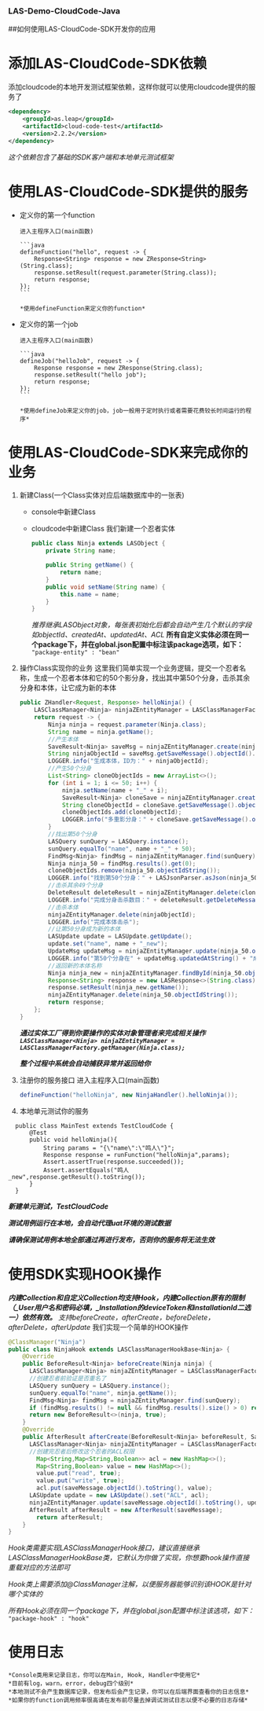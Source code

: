### LAS-Demo-CloudCode-Java

##如何使用LAS-CloudCode-SDK开发你的应用

# 添加LAS-CloudCode-SDK依赖

添加cloudcode的本地开发测试框架依赖，这样你就可以使用cloudcode提供的服务了

```xml
<dependency>
    <groupId>as.leap</groupId>
    <artifactId>cloud-code-test</artifactId>
    <version>2.2.2</version>
</dependency>
```

*这个依赖包含了基础的SDK客户端和本地单元测试框架*
    
# 使用LAS-CloudCode-SDK提供的服务

- 定义你的第一个function

      进入主程序入口(main函数)
      
      ```java
      defineFunction("hello", request -> {
          Response<String> response = new ZResponse<String>(String.class);
          response.setResult(request.parameter(String.class));
          return response;
      });
      ```
         
      *使用defineFunction来定义你的function*
  
- 定义你的第一个job

      进入主程序入口(main函数)
      
      ```java
      defineJob("helloJob", request -> {
          Response response = new ZResponse(String.class);
          response.setResult("hello job");
          return response;
      });
      ```
      
      *使用defineJob来定义你的job，job一般用于定时执行或者需要花费较长时间运行的程序*

# 使用LAS-CloudCode-SDK来完成你的业务
1. 新建Class(一个Class实体对应后端数据库中的一张表)
    + console中新建Class
    + cloudcode中新建Class
        我们新建一个忍者实体
        
        ```java
        public class Ninja extends LASObject {
            private String name;
        
            public String getName() {
                return name;
            }
            public void setName(String name) {
                this.name = name;
            }
        }
        ```
        
        *推荐继承LASObject对象，每张表初始化后都会自动产生几个默认的字段如objectId、createdAt、updatedAt、ACL*
        **所有自定义实体必须在同一个package下，并在global.json配置中标注该package选项，如下：**
        `"package-entity" : "bean"`
2. 操作Class实现你的业务
    这里我们简单实现一个业务逻辑，提交一个忍者名称，生成一个忍者本体和它的50个影分身，找出其中第50个分身，击杀其余分身和本体，让它成为新的本体

    ```java
    public ZHandler<Request, Response> helloNinja() {
        LASClassManager<Ninja> ninjaZEntityManager = LASClassManagerFactory.getManager(Ninja.class);
        return request -> {
            Ninja ninja = request.parameter(Ninja.class);
            String name = ninja.getName();
            //产生本体
            SaveResult<Ninja> saveMsg = ninjaZEntityManager.create(ninja);
            String ninjaObjectId = saveMsg.getSaveMessage().objectId().toString();
            LOGGER.info("生成本体，ID为：" + ninjaObjectId);
            //产生50个分身
            List<String> cloneObjectIds = new ArrayList<>();
            for (int i = 1; i <= 50; i++) {
                ninja.setName(name + "_" + i);
                SaveResult<Ninja> cloneSave = ninjaZEntityManager.create(ninja);
                String cloneObjectId = cloneSave.getSaveMessage().objectId().toString();
                cloneObjectIds.add(cloneObjectId);
                LOGGER.info("多重影分身：" + cloneSave.getSaveMessage().objectId().toString());
            }
            //找出第50个分身
            LASQuery sunQuery = LASQuery.instance();
            sunQuery.equalTo("name", name + "_" + 50);
            FindMsg<Ninja> findMsg = ninjaZEntityManager.find(sunQuery);
            Ninja ninja_50 = findMsg.results().get(0);
            cloneObjectIds.remove(ninja_50.objectIdString());
            LOGGER.info("找到第50个分身：" + LASJsonParser.asJson(ninja_50));
            //击杀其余49个分身
            DeleteResult deleteResult = ninjaZEntityManager.delete(cloneObjectIds.toArray(new String[cloneObjectIds.size()]));
            LOGGER.info("完成分身击杀数目：" + deleteResult.getDeleteMessage().number());
            //击杀本体
            ninjaZEntityManager.delete(ninjaObjectId);
            LOGGER.info("完成本体击杀");
            //让第50分身成为新的本体
            LASUpdate update = LASUpdate.getUpdate();
            update.set("name", name + "_new");
            UpdateMsg updateMsg = ninjaZEntityManager.update(ninja_50.objectIdString(), update);
            LOGGER.info("第50个分身在" + updateMsg.updatedAtString() + "成为新的本体");
            //返回新的本体名称
            Ninja ninja_new = ninjaZEntityManager.findById(ninja_50.objectIdString());
            Response<String> response = new LASResponse<>(String.class);
            response.setResult(ninja_new.getName());
            ninjaZEntityManager.delete(ninja_50.objectIdString());
            return response;
        };
    }
    ```

    ***通过实体工厂得到你要操作的实体对象管理者来完成相关操作
    `LASClassManager<Ninja> ninjaZEntityManager = LASClassManagerFactory.getManager(Ninja.class);`***
    
    ***整个过程中系统会自动捕获异常并返回给你***        
3. 注册你的服务接口
    进入主程序入口(main函数)

    ```java
    defineFunction("helloNinja", new NinjaHandler().helloNinja());
    ```
    
4. 本地单元测试你的服务

  ```
    public class MainTest extends TestCloudCode {
        @Test
        public void helloNinja(){
            String params = "{\"name\":\"鸣人\"}";
            Response response = runFunction("helloNinja",params);
            Assert.assertTrue(response.succeeded());
            Assert.assertEquals("鸣人_new",response.getResult().toString());
        }
    }
  ```

  ***新建单元测试，TestCloudCode***
  
  ***测试用例运行在本地，会自动代理uat环境的测试数据***
  
  ***请确保测试用例本地全部通过再进行发布，否则你的服务将无法生效***

# 使用SDK实现HOOK操作
***内建Collection和自定义Collection均支持Hook，内建Collection原有的限制（_User用户名和密码必填，_Installation的deviceToken和installationId二选一）依然有效。***
*支持beforeCreate，afterCreate，beforeDelete，afterDelete，afterUpdate*
我们实现一个简单的HOOK操作

```java
@ClassManager("Ninja")
public class NinjaHook extends LASClassManagerHookBase<Ninja> {
    @Override
    public BeforeResult<Ninja> beforeCreate(Ninja ninja) {
      LASClassManager<Ninja> ninjaZEntityManager = LASClassManagerFactory.getManager(Ninja.class);
      //创建忍者前验证是否重名了
      LASQuery sunQuery = LASQuery.instance();
      sunQuery.equalTo("name", ninja.getName());
      FindMsg<Ninja> findMsg = ninjaZEntityManager.find(sunQuery);
      if (findMsg.results() != null && findMsg.results().size() > 0) return new BeforeResult<>(ninja,false,"ninja name repeated");
      return new BeforeResult<>(ninja, true);
    }
    @Override
    public AfterResult afterCreate(BeforeResult<Ninja> beforeResult, SaveMsg saveMessage) {
      LASClassManager<Ninja> ninjaZEntityManager = LASClassManagerFactory.getManager(Ninja.class);
      //创建完忍者后修改这个忍者的ACL权限
        Map<String,Map<String,Boolean>> acl = new HashMap<>();
        Map<String,Boolean> value = new HashMap<>();
        value.put("read", true);
        value.put("write", true);
        acl.put(saveMessage.objectId().toString(), value);
      LASUpdate update = new LASUpdate().set("ACL", acl);
      ninjaZEntityManager.update(saveMessage.objectId().toString(), update);
      AfterResult afterResult = new AfterResult(saveMessage);
        return afterResult;
    }
}
```
    
*Hook类需要实现LASClassManagerHook接口，建议直接继承LASClassManagerHookBase类，它默认为你做了实现，你想要hook操作直接重载对应的方法即可*

*Hook类上需要添加@ClassManager注解，以便服务器能够识别该HOOK是针对哪个实体的*

*所有Hook必须在同一个package下，并在global.json配置中标注该选项，如下：*
`"package-hook" : "hook"`
    
# 使用日志
    *Console类用来记录日志，你可以在Main, Hook, Handler中使用它*
    *目前有log，warn，error，debug四个级别*
    *本地测试不会产生数据库记录，但发布后会产生记录，你可以在后端界面查看你的日志信息*
    *如果你的function调用频率很高请在发布前尽量去掉调试测试日志以便不必要的日志存储*
